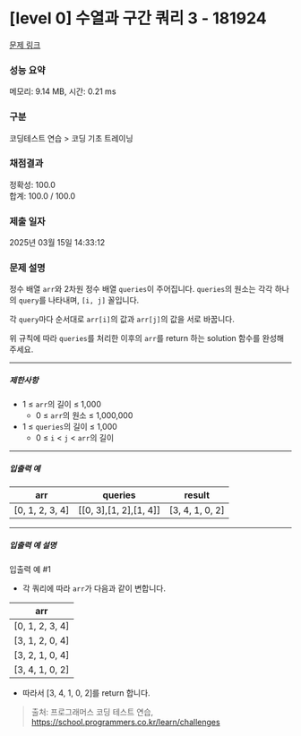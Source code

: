 # [level 0] 수열과 구간 쿼리 3 - 181924 

[문제 링크](https://school.programmers.co.kr/learn/courses/30/lessons/181924) 

### 성능 요약

메모리: 9.14 MB, 시간: 0.21 ms

### 구분

코딩테스트 연습 > 코딩 기초 트레이닝

### 채점결과

정확성: 100.0<br/>합계: 100.0 / 100.0

### 제출 일자

2025년 03월 15일 14:33:12

### 문제 설명

<p>정수 배열 <code>arr</code>와 2차원 정수 배열 <code>queries</code>이 주어집니다. <code>queries</code>의 원소는 각각 하나의 <code>query</code>를 나타내며, <code>[i, j]</code> 꼴입니다.</p>

<p>각 <code>query</code>마다 순서대로 <code>arr[i]</code>의 값과 <code>arr[j]</code>의 값을 서로 바꿉니다.</p>

<p>위 규칙에 따라 <code>queries</code>를 처리한 이후의 <code>arr</code>를 return 하는 solution 함수를 완성해 주세요.</p>

<hr>

<h5>제한사항</h5>

<ul>
<li>1 ≤ <code>arr</code>의 길이 ≤ 1,000

<ul>
<li>0 ≤ <code>arr</code>의 원소 ≤ 1,000,000</li>
</ul></li>
<li>1 ≤ <code>queries</code>의 길이 ≤ 1,000

<ul>
<li>0 ≤ <code>i</code> &lt; <code>j</code> &lt; <code>arr</code>의 길이</li>
</ul></li>
</ul>

<hr>

<h5>입출력 예</h5>
<table class="table">
        <thead><tr>
<th>arr</th>
<th>queries</th>
<th>result</th>
</tr>
</thead>
        <tbody><tr>
<td>[0, 1, 2, 3, 4]</td>
<td>[[0, 3],[1, 2],[1, 4]]</td>
<td>[3, 4, 1, 0, 2]</td>
</tr>
</tbody>
      </table>
<hr>

<h5>입출력 예 설명</h5>

<p>입출력 예 #1</p>

<ul>
<li>각 쿼리에 따라 <code>arr</code>가 다음과 같이 변합니다.</li>
</ul>
<table class="table">
        <thead><tr>
<th>arr</th>
</tr>
</thead>
        <tbody><tr>
<td>[0, 1, 2, 3, 4]</td>
</tr>
<tr>
<td>[3, 1, 2, 0, 4]</td>
</tr>
<tr>
<td>[3, 2, 1, 0, 4]</td>
</tr>
<tr>
<td>[3, 4, 1, 0, 2]</td>
</tr>
</tbody>
      </table>
<ul>
<li>따라서 [3, 4, 1, 0, 2]를 return 합니다.</li>
</ul>


> 출처: 프로그래머스 코딩 테스트 연습, https://school.programmers.co.kr/learn/challenges